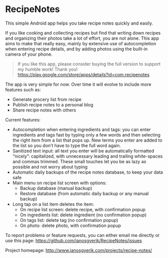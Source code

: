 RecipeNotes
===========
This simple Android app helps you take recipe notes quickly and easily.

If you like cooking and collecting recipes but find that writing down recipes and organizing their photos take a lot of effort, you are not alone. This app aims to make that really easy, mainly by extensive use of autocompletion when entering recipe details, and by adding photos using the built-in camera of your phone.

> If you like this app, please consider buying the full version to support my humble work! Thank you!
> https://play.google.com/store/apps/details?id=com.recipenotes

The app is very simple for now. Over time it will evolve to include more features such as:

- Generate grocery list from recipe
- Publish recipe notes to a personal blog
- Share recipe notes with others

Current features:

- Autocompletion when entering ingredients and tags: you can enter ingredients and tags fast by typing only a few words and then selecting the right item from a list that pops up. New terms you enter are added to the list so you don’t have to type the full word again.
- Sanitized text input: all text you enter will be automatically formatted “nicely”: capitalized, with unnecessary leading and trailing white-spaces and commas trimmed. These small touches let you be as lazy as possible and not worry about typing
- Automatic daily backups of the recipe notes database, to keep your data safe
- Main menu on recipe list screen with options:
    - Backup database (manual backup)
    - Restore database (from automatic daily backup or any manual backup)
- Long tap on a list item deletes the item:
    - On recipe list screen: delete recipe, with confirmation popup
    - On ingredients list: delete ingredient (no confirmation popup)
    - On tags list: delete tag (no confirmation popup)
    - On photo: delete photo, with confirmation popup

To report problems or feature requests, you can either email me directly or use this page:
https://github.com/janosgyerik/RecipeNotes/issues

Project homepage: http://www.janosgyerik.com/projects/recipe-notes/
